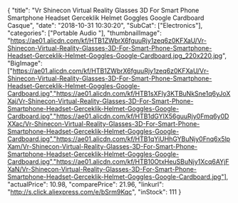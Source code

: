 {
	"title": "Vr Shinecon Virtual Reality Glasses 3D For Smart Phone Smartphone Headset Gerceklik Helmet Goggles Google Cardboard Casque",
	"date": "2018-10-31 10:30:20",
	"SubCat": ["Electronics"],
	"categories": ["Portable Audio "],
	"thumbnailImage": "https://ae01.alicdn.com/kf/HTB1ZWbrX6fguuRjy1zeq6z0KFXaU/Vr-Shinecon-Virtual-Reality-Glasses-3D-For-Smart-Phone-Smartphone-Headset-Gerceklik-Helmet-Goggles-Google-Cardboard.jpg_220x220.jpg",
	"BigImage": ["https://ae01.alicdn.com/kf/HTB1ZWbrX6fguuRjy1zeq6z0KFXaU/Vr-Shinecon-Virtual-Reality-Glasses-3D-For-Smart-Phone-Smartphone-Headset-Gerceklik-Helmet-Goggles-Google-Cardboard.jpg","https://ae01.alicdn.com/kf/HTB1sXFly3KTBuNkSne1q6yJoXXaj/Vr-Shinecon-Virtual-Reality-Glasses-3D-For-Smart-Phone-Smartphone-Headset-Gerceklik-Helmet-Goggles-Google-Cardboard.jpg","https://ae01.alicdn.com/kf/HTB1dGYlX56guuRjy0Fmq6y0DXXac/Vr-Shinecon-Virtual-Reality-Glasses-3D-For-Smart-Phone-Smartphone-Headset-Gerceklik-Helmet-Goggles-Google-Cardboard.jpg","https://ae01.alicdn.com/kf/HTB1qYiUHhGYBuNjy0Fnq6x5lpXam/Vr-Shinecon-Virtual-Reality-Glasses-3D-For-Smart-Phone-Smartphone-Headset-Gerceklik-Helmet-Goggles-Google-Cardboard.jpg","https://ae01.alicdn.com/kf/HTB10OtxHeuSBuNjy1Xcq6AYjFXaN/Vr-Shinecon-Virtual-Reality-Glasses-3D-For-Smart-Phone-Smartphone-Headset-Gerceklik-Helmet-Goggles-Google-Cardboard.jpg"],
	"actualPrice": 10.98,
	"comparePrice": 21.96,
	"linkurl": "http://s.click.aliexpress.com/e/bSrm9Kqc",
	"inStock": 111
}
